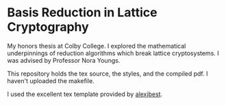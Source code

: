 Basis Reduction in Lattice Cryptography
============

My honors thesis at Colby College. I explored the mathematical underpinnings of reduction algorithms which break lattice cryptosystems. I was advised by Professor Nora Youngs.

This repository holds the tex source, the styles, and the compiled pdf. I haven't uploaded the makefile.

I used the excellent tex template provided by [alexjbest](https://github.com/alexjbest/partiiiessay).
